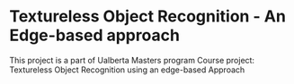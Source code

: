 # Textureless Object Recognition - An Edge-based approach
This project is a part of Ualberta Masters program Course project: Textureless Object Recognition using an edge-based Approach
